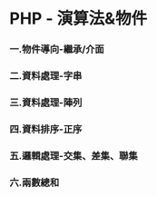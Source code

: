 # PHP - 演算法&物件

### 一.物件導向-繼承/介面

### 二.資料處理-字串

### 三.資料處理-陣列

### 四.資料排序-正序

### 五.邏輯處理-交集、差集、聯集

### 六.兩數總和